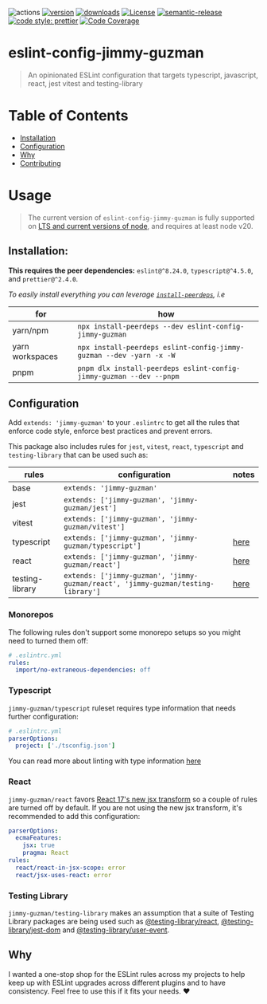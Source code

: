 ![actions][actions-badge]
[![version][version-badge]][package] [![downloads][downloads-badge]][npmtrends]
[![License][license-badge]][license]
[![semantic-release][semantic-release-badge]][semantic-release]
[![code style: prettier][prettier-badge]][prettier]
[![Code Coverage][coverage-badge]][coverage]

# eslint-config-jimmy-guzman

> An opinionated ESLint configuration that targets typescript, javascript, react, jest vitest and testing-library

# Table of Contents

- [Installation](#installation)
- [Configuration](#configuration)
- [Why](#why)
- [Contributing](./CONTRIBUTING.md)

# Usage

> The current version of `eslint-config-jimmy-guzman` is fully supported on [LTS and current versions of node][node-lts-versions], and requires at least node v20.

## Installation:

**This requires the peer dependencies:** `eslint@^8.24.0`, `typescript@^4.5.0`, and `prettier@^2.4.0`.

_To easily install everything you can leverage [`install-peerdeps`][install-peerdeps], i.e_

| for             | how                                                                 |
| --------------- | ------------------------------------------------------------------- |
| yarn/npm        | `npx install-peerdeps --dev eslint-config-jimmy-guzman`             |
| yarn workspaces | `npx install-peerdeps eslint-config-jimmy-guzman --dev -yarn -x -W` |
| pnpm            | `pnpm dlx install-peerdeps eslint-config-jimmy-guzman --dev --pnpm` |

## Configuration

Add `extends: 'jimmy-guzman'` to your `.eslintrc` to get all the rules that enforce code style, enforce best practices and prevent errors.

This package also includes rules for `jest`, `vitest`, `react`, `typescript` and `testing-library` that can be used such as:

| rules           | configuration                                                                     | notes                    |
| --------------- | --------------------------------------------------------------------------------- | ------------------------ |
| base            | `extends: 'jimmy-guzman'`                                                         |                          |
| jest            | `extends: ['jimmy-guzman', 'jimmy-guzman/jest']`                                  |                          |
| vitest          | `extends: ['jimmy-guzman', 'jimmy-guzman/vitest']`                                |                          |
| typescript      | `extends: ['jimmy-guzman', 'jimmy-guzman/typescript']`                            | [here](#typescript)      |
| react           | `extends: ['jimmy-guzman', 'jimmy-guzman/react']`                                 | [here](#react)           |
| testing-library | `extends: ['jimmy-guzman', 'jimmy-guzman/react', 'jimmy-guzman/testing-library']` | [here](#testing-library) |

### Monorepos

The following rules don't support some monorepo setups so you might need to turned them off:

```yml
# .eslintrc.yml
rules:
  import/no-extraneous-dependencies: off
```

### Typescript

`jimmy-guzman/typescript` ruleset requires type information that needs further configuration:

```yml
# .eslintrc.yml
parserOptions:
  project: ['./tsconfig.json']
```

You can read more about linting with type information [here][typed-linting]

### React

`jimmy-guzman/react` favors [React 17's new jsx transform][react-17-new-jsx-transform] so a couple of rules are turned off by default. If you are not using the new jsx transform, it's recommended to add this configuration:

```yml
parserOptions:
  ecmaFeatures:
    jsx: true
    pragma: React
rules:
  react/react-in-jsx-scope: error
  react/jsx-uses-react: error
```

### Testing Library

`jimmy-guzman/testing-library` makes an assumption that a suite of Testing Library packages are being used such as [@testing-library/react](https://github.com/testing-library/react-testing-library#readme), [@testing-library/jest-dom](https://github.com/testing-library/jest-dom#readme) and [@testing-library/user-event](https://github.com/testing-library/user-event#readme).

## Why

I wanted a one-stop shop for the ESLint rules across my projects to help keep up with ESLint upgrades across different plugins and to have consistency. Feel free to use this if it fits your needs. ❤️

<!-- badges -->

[actions-badge]: https://img.shields.io/github/workflow/status/jimmy-guzman/eslint-config-jimmy-guzman/release?label=actions&logo=github-actions&style=flat-square
[version-badge]: https://img.shields.io/npm/v/eslint-config-jimmy-guzman.svg?logo=npm&style=flat-square
[package]: https://www.npmjs.com/package/eslint-config-jimmy-guzman
[downloads-badge]: https://img.shields.io/npm/dm/eslint-config-jimmy-guzman.svg?logo=npm&style=flat-square
[npmtrends]: http://www.npmtrends.com/eslint-config-jimmy-guzman
[semantic-release]: https://github.com/semantic-release/semantic-release
[semantic-release-badge]: https://img.shields.io/badge/%20%20%F0%9F%93%A6%F0%9F%9A%80-semantic--release-e10079.svg?style=flat-square
[prettier-badge]: https://img.shields.io/badge/code_style-prettier-ff69b4.svg?style=flat-square&logo=prettier
[prettier]: https://github.com/prettier/prettier
[license]: https://github.com/jimmy-guzman/eslint-config-jimmy-guzman/blob/master/package.json
[license-badge]: https://img.shields.io/npm/l/eslint-config-jimmy-guzman.svg?style=flat-square
[coverage-badge]: https://img.shields.io/codecov/c/github/jimmy-guzman/eslint-config-jimmy-guzman.svg?style=flat-square&logo=codecov
[coverage]: https://codecov.io/github/jimmy-guzman/eslint-config-jimmy-guzman

<!-- misc -->

[install-peerdeps]: https://www.npmjs.com/package/install-peerdeps
[typed-linting]: https://github.com/typescript-eslint/typescript-eslint/blob/master/docs/getting-started/linting/TYPED_LINTING.md
[node-lts-versions]: https://nodejs.org/en/about/releases/#releases
[react-17-new-jsx-transform]: https://reactjs.org/blog/2020/09/22/introducing-the-new-jsx-transform.html
